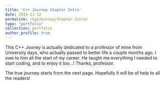 ```yaml
---
title: 'C++ Journey Chapter Intro'
date: 2019-11-12
permalink: /CppJourney/Chapter-Intro/
type: "portfolio"
collection: portfolio  
author_profile: true
---
```


This C++ Jouney is actually dedicated to a professor of mine from University days, who actually
passed to better life a couple months ago. I owe to him all the start of my career. He taught 
me everything I needed to start coding, and to enjoy it too...! Thanks, professor.

The true journey starts from the next page. 
Hopefully it will be of help to all the readers!

